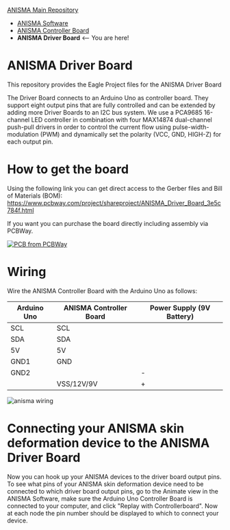 
[ANISMA Main Repository](https://github.com/augmented-human-lab/ANISMA) 
* [ANISMA Software](https://github.com/augmented-human-lab/ANISMA-software)
* [ANISMA Controller Board](https://github.com/augmented-human-lab/ANISMA-controller-board)
* **ANISMA Driver Board** <-- You are here!

# ANISMA Driver Board

This repository provides the Eagle Project files for the ANISMA Driver Board

The Driver Board connects to an Arduino Uno as controller board. They support eight output pins that are fully controlled and can be extended by adding more Driver Boards to an I2C bus system. We use a PCA9685 16-channel LED controller in combination with four MAX14874 dual-channel push-pull drivers in order to control the current flow using pulse-width-modulation (PWM) and dynamically set the polarity (VCC, GND, HIGH-Z) for each output pin. 

# How to get the board

Using the following link you can get direct access to the Gerber files and Bill of Materials (BOM): 
https://www.pcbway.com/project/shareproject/ANISMA_Driver_Board_3e5c784f.html

If you want you can purchase the board directly including assembly via PCBWay.

<a href="https://www.pcbway.com/project/shareproject/ANISMA_Driver_Board_3e5c784f.html"><img src="https://www.pcbway.com/project/img/images/frompcbway-1220.png" alt="PCB from PCBWay" /></a>


# Wiring

Wire the ANISMA Controller Board with the Arduino Uno as follows: 


| Arduino Uno | ANISMA Controller Board | Power Supply (9V Battery) |
|-------------|-------------------------|---------------------------|
| SCL         | SCL                     |                           |
| SDA         | SDA                     |                           |
| 5V          | 5V                      |                           |
| GND1        | GND                     |                           |
| GND2        |                         | -                         |
|             | VSS/12V/9V              | +                         |

![anisma wiring](https://user-images.githubusercontent.com/62531877/225809384-2a9c4176-21af-4df1-a093-90e84da6943f.png)

# Connecting your ANISMA skin deformation device to the ANISMA Driver Board
Now you can hook up your ANISMA devices to the driver board output pins. To see what pins of your ANISMA skin deformation device need to be connected to which driver board output pins, go to the Animate view in the ANISMA Software, make sure the Arduino Uno Controller Board is connected to your computer, and click "Replay with Controllerboard". Now at each node the pin number should be displayed to which to connect your device.
